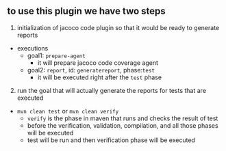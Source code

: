 ## to use this plugin we have two steps
1. initialization of jacoco code plugin so that it would be ready to generate reports
* executions
  * goal1: `prepare-agent`
    * it will prepare jacoco code coverage agent
  * goal2: `report`, id: `generatereport`, phase:`test`
    * it will be executed right after the `test` phase
2. run the goal that will actually generate the reports for tests that are executed
* `mvn clean test` or `mvn clean verify` 
  * `verify` is the phase in maven that runs and checks the result of test
  * before the verification, validation, compilation, and all those phases will be executed
  * test will be run and then verification phase will be executed